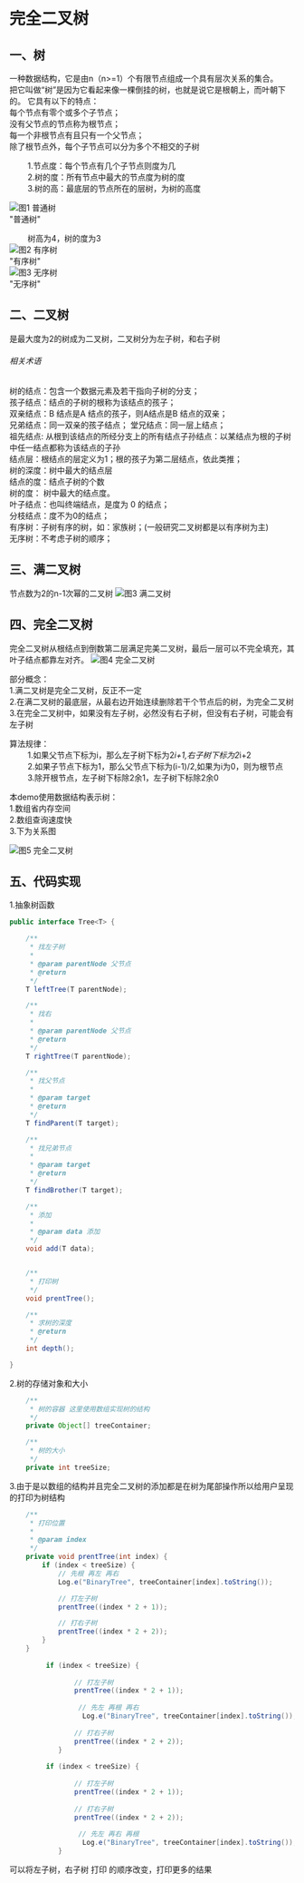 # 完全二叉树

## **一、树**
一种数据结构，它是由n（n>=1）个有限节点组成一个具有层次关系的集合。  
把它叫做“树”是因为它看起来像一棵倒挂的树，也就是说它是根朝上，而叶朝下的。 
它具有以下的特点：  
每个节点有零个或多个子节点；  
没有父节点的节点称为根节点；  
每一个非根节点有且只有一个父节点；  
除了根节点外，每个子节点可以分为多个不相交的子树  

&nbsp;　　1.节点度：每个节点有几个子节点则度为几   
&nbsp;　　2.树的度：所有节点中最大的节点度为树的度  
&nbsp;　　3.树的高：最底层的节点所在的层树，为树的高度  

![图1  普通树](https://github.com/TF27674569/Tree/blob/master/image/commontree.png)   
"普通树" 

&nbsp;　　树高为4，树的度为3  
![图2  有序树](https://github.com/TF27674569/Tree/blob/master/image/tree1.png)    
"有序树"     
![图3  无序树](https://github.com/TF27674569/Tree/blob/master/image/tree2.png)     
"无序树"  


## **二、二叉树**
是最大度为2的树成为二叉树，二叉树分为左子树，和右子树  

###### 相关术语
树的结点：包含一个数据元素及若干指向子树的分支；  
孩子结点：结点的子树的根称为该结点的孩子；  
双亲结点：B 结点是A 结点的孩子，则A结点是B 结点的双亲；  
兄弟结点：同一双亲的孩子结点； 堂兄结点：同一层上结点；  
祖先结点: 从根到该结点的所经分支上的所有结点子孙结点：以某结点为根的子树中任一结点都称为该结点的子孙  
结点层：根结点的层定义为1；根的孩子为第二层结点，依此类推；  
树的深度：树中最大的结点层  
结点的度：结点子树的个数  
树的度： 树中最大的结点度。  
叶子结点：也叫终端结点，是度为 0 的结点；  
分枝结点：度不为0的结点；  
有序树：子树有序的树，如：家族树；(一般研究二叉树都是以有序树为主)  
无序树：不考虑子树的顺序；  

## **三、满二叉树**
节点数为2的n-1次幂的二叉树
![图3  满二叉树](https://github.com/TF27674569/Tree/blob/master/image/full_two_tree.png)  

## **四、完全二叉树**
完全二叉树从根结点到倒数第二层满足完美二叉树，最后一层可以不完全填充，其叶子结点都靠左对齐。
![图4  完全二叉树](https://github.com/TF27674569/Tree/blob/master/image/prefct_two_tree.png) 
 
部分概念：  
1.满二叉树是完全二叉树，反正不一定  
2.在满二叉树的最底层，从最右边开始连续删除若干个节点后的树，为完全二叉树  
3.在完全二叉树中，如果没有左子树，必然没有右子树，但没有右子树，可能会有左子树  

算法规律：  
&nbsp;　　1.如果父节点下标为i，那么左子树下标为2*i+1,右子树下标为2*i+2  
&nbsp;　　2.如果子节点下标为1，那么父节点下标为(i-1)/2,如果为i为0，则为根节点  
&nbsp;　　3.除开根节点，左子树下标除2余1，左子树下标除2余0  


本demo使用数据结构表示树：  
1.数组省内存空间  
2.数组查询速度快  
3.下为关系图


![图5  完全二叉树](https://github.com/TF27674569/Tree/blob/master/image/tree4.png) 

## **五、代码实现**
1.抽象树函数
```java
public interface Tree<T> {

    /**
     * 找左子树
     *
     * @param parentNode 父节点
     * @return
     */
    T leftTree(T parentNode);

    /**
     * 找右
     *
     * @param parentNode 父节点
     * @return
     */
    T rightTree(T parentNode);

    /**
     * 找父节点
     *
     * @param target
     * @return
     */
    T findParent(T target);

    /**
     * 找兄弟节点
     *
     * @param target
     * @return
     */
    T findBrother(T target);

    /**
     * 添加
     *
     * @param data 添加
     */
    void add(T data);


    /**
     * 打印树
     */
    void prentTree();

    /**
     * 求树的深度
     * @return
     */
    int depth();

}
```
2.树的存储对象和大小
```java
    /**
     * 树的容器 这里使用数组实现树的结构
     */
    private Object[] treeContainer;

    /**
     * 树的大小
     */
    private int treeSize;
```
3.由于是以数组的结构并且完全二叉树的添加都是在树为尾部操作所以给用户呈现的打印为树结构

```java
    /**
     * 打印位置
     *
     * @param index
     */
    private void prentTree(int index) {
        if (index < treeSize) {
            // 先根 再左 再右
            Log.e("BinaryTree", treeContainer[index].toString());

            // 打左子树
            prentTree((index * 2 + 1));

            // 打右子树
            prentTree((index * 2 + 2));
        }
    }
    
         if (index < treeSize) {
               
                // 打左子树
                prentTree((index * 2 + 1));
                
                 // 先左 再根 再右
                  Log.e("BinaryTree", treeContainer[index].toString());
    
                // 打右子树
                prentTree((index * 2 + 2));
            }
    
         if (index < treeSize) {
               
                // 打左子树
                prentTree((index * 2 + 1));
    
                // 打右子树
                prentTree((index * 2 + 2));
                
                 // 先左 再右 再根 
                  Log.e("BinaryTree", treeContainer[index].toString());
            }
```

可以将左子树，右子树 打印 的顺序改变，打印更多的结果



